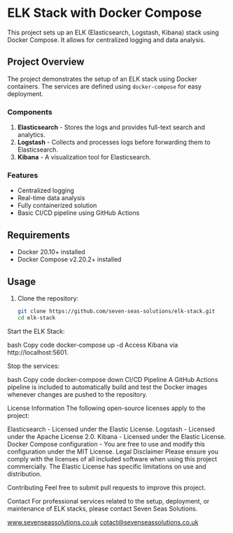 # ELK Stack with Docker Compose

This project sets up an ELK (Elasticsearch, Logstash, Kibana) stack using Docker Compose. It allows for centralized logging and data analysis.

## Project Overview

The project demonstrates the setup of an ELK stack using Docker containers. The services are defined using `docker-compose` for easy deployment.

### Components
1. **Elasticsearch** - Stores the logs and provides full-text search and analytics.
2. **Logstash** - Collects and processes logs before forwarding them to Elasticsearch.
3. **Kibana** - A visualization tool for Elasticsearch.

### Features
- Centralized logging
- Real-time data analysis
- Fully containerized solution
- Basic CI/CD pipeline using GitHub Actions

## Requirements

- Docker 20.10+ installed
- Docker Compose v2.20.2+ installed

## Usage

1. Clone the repository:

   ```bash
   git clone https://github.com/seven-seas-solutions/elk-stack.git
   cd elk-stack
Start the ELK Stack:

bash
Copy code
docker-compose up -d
Access Kibana via http://localhost:5601.

Stop the services:

bash
Copy code
docker-compose down
CI/CD Pipeline
A GitHub Actions pipeline is included to automatically build and test the Docker images whenever changes are pushed to the repository.

License Information
The following open-source licenses apply to the project:

Elasticsearch - Licensed under the Elastic License.
Logstash - Licensed under the Apache License 2.0.
Kibana - Licensed under the Elastic License.
Docker Compose configuration - You are free to use and modify this configuration under the MIT License.
Legal Disclaimer
Please ensure you comply with the licenses of all included software when using this project commercially. The Elastic License has specific limitations on use and distribution.

Contributing
Feel free to submit pull requests to improve this project.

Contact
For professional services related to the setup, deployment, or maintenance of ELK stacks, please contact Seven Seas Solutions.

www.sevenseassolutions.co.uk
cotact@sevenseassolutions.co.uk
